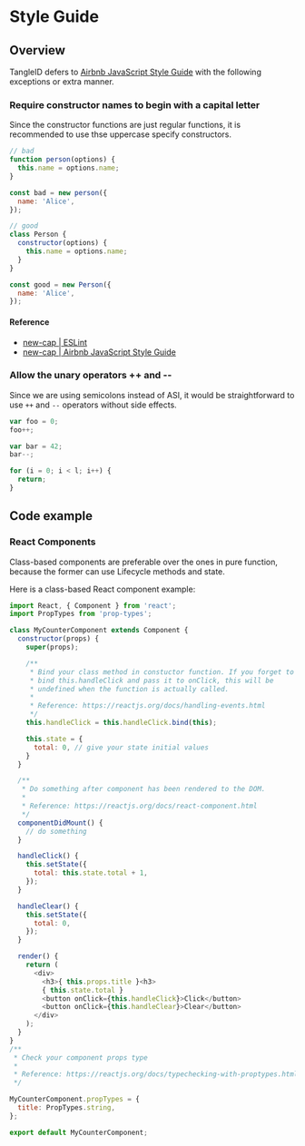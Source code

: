# Style Guide

## Overview

TangleID defers to [Airbnb JavaScript Style Guide](https://github.com/airbnb/javascript)
with the following exceptions or extra manner.

### Require constructor names to begin with a capital letter

Since the constructor functions are just regular functions, it is
recommended to use thse uppercase specify constructors.

```javascript
// bad
function person(options) {
  this.name = options.name;
}

const bad = new person({
  name: 'Alice',
});

// good
class Person {
  constructor(options) {
    this.name = options.name;
  }
}

const good = new Person({
  name: 'Alice',
});
```

#### Reference
- [new-cap | ESLint](https://eslint.org/docs/rules/new-cap)
- [new-cap | Airbnb JavaScript Style Guide](https://github.com/airbnb/javascript#naming--PascalCase)

### Allow the unary operators ++ and --

Since we are using semicolons instead of ASI, it would be straightforward to use
`++` and `--` operators without side effects.

```javascript
var foo = 0;
foo++;

var bar = 42;
bar--;

for (i = 0; i < l; i++) {
  return;
}
```

## Code example

### React Components

Class-based components are preferable over the ones in pure function,
because the former can use Lifecycle methods and state.

Here is a class-based React component example:
```javascript
import React, { Component } from 'react';
import PropTypes from 'prop-types';

class MyCounterComponent extends Component {
  constructor(props) {
    super(props);

    /**
     * Bind your class method in constuctor function. If you forget to
     * bind this.handleClick and pass it to onClick, this will be
     * undefined when the function is actually called.
     *
     * Reference: https://reactjs.org/docs/handling-events.html
     */
    this.handleClick = this.handleClick.bind(this);

    this.state = {
      total: 0, // give your state initial values
    }
  }

  /**
   * Do something after component has been rendered to the DOM.
   *
   * Reference: https://reactjs.org/docs/react-component.html
   */
  componentDidMount() {
    // do something
  }

  handleClick() {
    this.setState({
      total: this.state.total + 1,
    });
  }

  handleClear() {
    this.setState({
      total: 0,
    });
  }

  render() {
    return (
      <div>
        <h3>{ this.props.title }<h3>
        { this.state.total }
        <button onClick={this.handleClick}>Click</button>
        <button onClick={this.handleClear}>Clear</button>
      </div>
    );
  }
}
/**
 * Check your component props type
 *
 * Reference: https://reactjs.org/docs/typechecking-with-proptypes.html
 */

MyCounterComponent.propTypes = {
  title: PropTypes.string,
};

export default MyCounterComponent;
```
